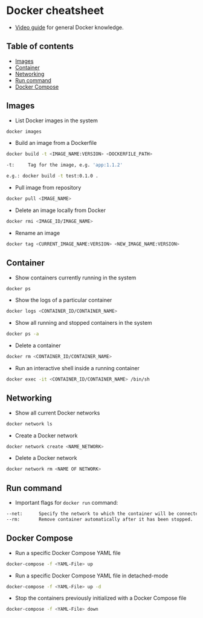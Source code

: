# Docker cheatsheet
* [Video guide](https://www.youtube.com/watch?v=3c-iBn73dDE) for general Docker knowledge.

## Table of contents

<!-- vim-markdown-toc GFM -->

* [Images](#images)
* [Container](#container)
* [Networking](#networking)
* [Run command](#run-command)
* [Docker Compose](#docker-compose)

<!-- vim-markdown-toc -->

## Images
* List Docker images in the system
```bash
docker images
```
* Build an image from a Dockerfile
```bash
docker build -t <IMAGE_NAME:VERSION> <DOCKERFILE_PATH>

-t:		Tag for the image, e.g. 'app:1.1.2'

e.g.: docker build -t test:0.1.0 .
```

* Pull image from repository
```bash
docker pull <IMAGE_NAME>
```
* Delete an image locally from Docker
```bash
docker rmi <IMAGE_ID/IMAGE_NAME>
```
* Rename an image
```bash
docker tag <CURRENT_IMAGE_NAME:VERSION> <NEW_IMAGE_NAME:VERSION>
```

## Container
* Show containers currently running in the system
```bash
docker ps
```
* Show the logs of a particular container
```bash
docker logs <CONTAINER_ID/CONTAINER_NAME>
```
* Show all running and stopped containers in the system
```bash
docker ps -a
```
* Delete a container
```bash
docker rm <CONTAINER_ID/CONTAINER_NAME>
```
* Run an interactive shell inside a running container
```bash
docker exec -it <CONTAINER_ID/CONTAINER_NAME> /bin/sh
```
## Networking
* Show all current Docker networks
```bash
docker network ls
```

* Create a Docker network
```bash
docker network create <NAME_NETWORK>
```

* Delete a Docker network
```bash
docker network rm <NAME OF NETWORK>
```

## Run command
* Important flags for `docker run` command:
```bash
--net:		Specify the network to which the container will be connected
--rm:		Remove container automatically after it has been stopped.

```

## Docker Compose
* Run a specific Docker Compose YAML file
```bash
docker-compose -f <YAML-File> up
``` 
* Run a specific Docker Compose YAML file in detached-mode
```bash
docker-compose -f <YAML-File> up -d
```
* Stop the containers previously initialized with a Docker Compose file
```bash
docker-compose -f <YAML-File> down
```
